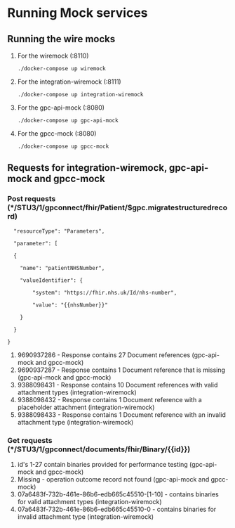 # Running Mock services

## Running the wire mocks

1. For the wiremock (:8110)

   `./docker-compose up wiremock`

2. For the integration-wiremock (:8111)

   `./docker-compose up integration-wiremock`

3. For the gpc-api-mock (:8080)

   `./docker-compose up gpc-api-mock`

4. For the gpcc-mock (:8080)

   `./docker-compose up gpcc-mock`



## Requests for integration-wiremock, gpc-api-mock and gpcc-mock

### Post requests (*/STU3/1/gpconnect/fhir/Patient/$gpc.migratestructuredrecord)

```{
  "resourceType": "Parameters",

  "parameter": [

  {

​    "name": "patientNHSNumber",

​    "valueIdentifier": {

​        "system": "https://fhir.nhs.uk/Id/nhs-number",

​        "value": "{{nhsNumber}}"

​    }

  }

}
```

1. 9690937286 - Response contains 27 Document references (gpc-api-mock and gpcc-mock)
2. 9690937287 - Response contains 1 Document reference that is missing (gpc-api-mock and gpcc-mock)
3. 9388098431 - Response contains 10 Document references with valid attachment types (integration-wiremock)
4. 9388098432 - Response contains 1 Document reference with a placeholder attachment (integration-wiremock)
5. 9388098433 - Response contains 1 Document reference with an invalid attachment type (integration-wiremock)



### Get requests (*/STU3/1/gpconnect/documents/fhir/Binary/{{id}})

1. id's 1-27 contain binaries provided for performance testing (gpc-api-mock and gpcc-mock)
2. Missing - operation outcome record not found (gpc-api-mock and gpcc-mock)
3. 07a6483f-732b-461e-86b6-edb665c45510-\[1-10] - contains binaries for valid attachment types (integration-wiremock)
4. 07a6483f-732b-461e-86b6-edb665c45510-0 - contains binaries for invalid attachment type (integration-wiremock)